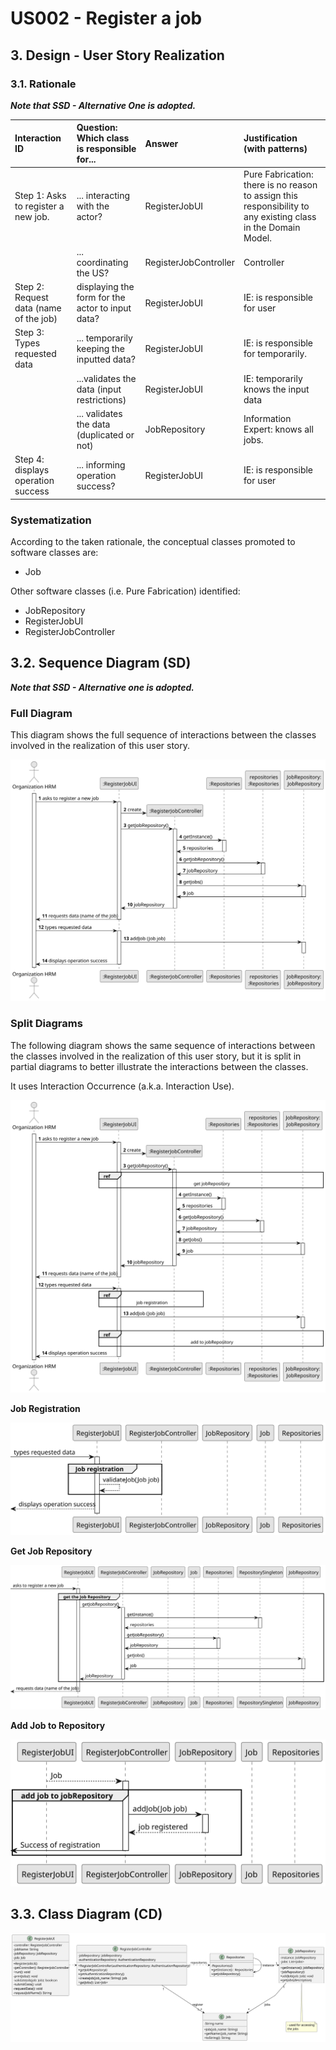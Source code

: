 # US002 - Register a job

## 3. Design - User Story Realization 

### 3.1. Rationale

_**Note that SSD - Alternative One is adopted.**_

| Interaction ID                                 | Question: Which class is responsible for... | Answer                | Justification (with patterns)                                                                                 |
|:-----------------------------------------------|:--------------------- |:----------------------|:--------------------------------------------------------------------------------------------------------------|
| Step 1: Asks to register a new job.   		       | 	... interacting with the actor?                  | RegisterJobUI         | Pure Fabrication: there is no reason to assign this responsibility to any existing class in the Domain Model. |
| 			  		                                        | 	... coordinating the US?                         | RegisterJobController | Controller                                                                                                    |
| Step 2: Request data (name of the job) 			  		 | 	displaying the form for the actor to input data? | RegisterJobUI         | IE: is responsible for user                                                                                   |
| Step 3: Types requested data 			  		           | ... temporarily keeping the inputted data?        | RegisterJobUI         | IE: is responsible for temporarily.                                                                           |
| 			  		                                        | ...validates the data (input restrictions)        | RegisterJobUI         | IE: temporarily knows the input data                                                                          |
| 			  		                                        | ... validates the data (duplicated or not)        | JobRepository         | Information Expert: knows all jobs.                                                                                        |
| Step 4: displays operation success   		        | ... informing operation success? 			              | RegisterJobUI         | IE: is responsible for user                                                                                   | 

### Systematization ##

According to the taken rationale, the conceptual classes promoted to software classes are: 

* Job

 Other software classes (i.e. Pure Fabrication) identified:

* JobRepository
* RegisterJobUI  
* RegisterJobController


## 3.2. Sequence Diagram (SD)

_**Note that SSD - Alternative one is adopted.**_

### Full Diagram

This diagram shows the full sequence of interactions between the classes involved in the realization of this user story.

![us002-sequence-diagram-full.svg](svg%2Fus002-sequence-diagram-full.svg)

### Split Diagrams

The following diagram shows the same sequence of interactions between the classes involved in the realization of this user story, but it is split in partial diagrams to better illustrate the interactions between the classes.

It uses Interaction Occurrence (a.k.a. Interaction Use).

![us002-sequence-diagram-split.svg](svg%2Fus002-sequence-diagram-split.svg)

**Job Registration**

![us002-sequence-diagram-partial-job-registration.svg](svg%2Fus002-sequence-diagram-partial-job-registration.svg)

**Get Job Repository**

![us002-sequence-diagram-partial-get-job-repository.svg](svg%2Fus002-sequence-diagram-partial-get-job-repository.svg)

**Add Job to Repository**

![us002-sequence-diagram-partial-add-to-jobRepository.svg](svg%2Fus002-sequence-diagram-partial-add-to-jobRepository.svg)


## 3.3. Class Diagram (CD)

![us002-class-diagram.svg](svg%2Fus002-class-diagram.svg)